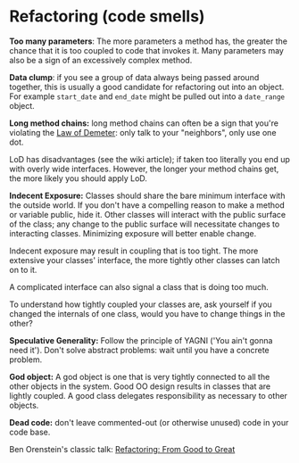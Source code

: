 # Refactoring (code smells)

**Too many parameters**: The more parameters a method has, the greater the chance that it is too coupled to code that invokes it. Many parameters may also be a sign of an excessively complex method.

**Data clump**: if you see a group of data always being passed around together, this is usually a good candidate for refactoring out into an object. For example `start_date` and `end_date` might be pulled out into a `date_range` object.

**Long method chains:** long method chains can often be a sign that you're violating the [Law of Demeter](https://en.wikipedia.org/wiki/Law_of_Demeter): only talk to your "neighbors", only use one dot.

LoD has disadvantages (see the wiki article); if taken too literally you end up with overly wide interfaces. However, the longer your method chains get, the more likely you should apply LoD.

**Indecent Exposure:** Classes should share the bare minimum interface with the outside world. If you don't have a compelling reason to make a method or variable public, hide it. Other classes will interact with the public surface of the class; any change to the public surface will necessitate changes to interacting classes. Minimizing exposure will better enable change.

Indecent exposure may result in coupling that is too tight. The more extensive your classes' interface, the more tightly other classes can latch on to it.

A complicated interface can also signal a class that is doing too much.

To understand how tightly coupled your classes are, ask yourself if you changed the internals of one class, would you have to change things in the other?

**Speculative Generality:** Follow the principle of YAGNI ('You ain't gonna need it'). Don't solve abstract problems: wait until you have a concrete problem.

**God object:** A god object is one that is very tightly connected to all the other objects in the system. Good OO design results in classes that are lightly coupled. A good class delegates responsibility as necessary to other objects.

**Dead code:** don't leave commented-out (or otherwise unused) code in your code base.

Ben Orenstein's classic talk: [Refactoring: From Good to Great](http://confreaks.tv/videos/aloharuby2012-refactoring-from-good-to-great)